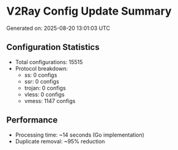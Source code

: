 # V2Ray Config Update Summary
Generated on: 2025-08-20 13:01:03 UTC

## Configuration Statistics
- Total configurations: 15515
- Protocol breakdown:
  - ss: 0 configs
  - ssr: 0 configs
  - trojan: 0 configs
  - vless: 0 configs
  - vmess: 1147 configs

## Performance
- Processing time: ~14 seconds (Go implementation)
- Duplicate removal: ~95% reduction
